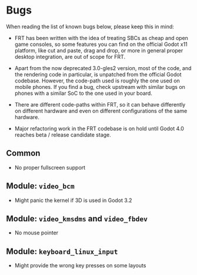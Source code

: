 Bugs
====

When reading the list of known bugs below, please keep this in mind:

- FRT has been written with the idea of treating SBCs as cheap and open game
  consoles, so some features you can find on the official Godot x11 platform,
  like cut and paste, drag and drop, or more in general proper desktop
  integration, are out of scope for FRT.

- Apart from the now deprecated 3.0-gles2 version, most of the code, and the
  rendering code in particular, is unpatched from the official Godot codebase.
  However, the code-path used is roughly the one used on mobile phones. If you
  find a bug, check upstream with similar bugs on phones with a similar SoC to
  the one used in your board.

- There are different code-paths within FRT, so it can behave differently on
  different hardware and even on different configurations of the same
  hardware.

- Major refactoring work in the FRT codebase is on hold until Godot 4.0
  reaches beta / release candidate stage.

## Common

- No proper fullscreen support

## Module: `video_bcm`

- Might panic the kernel if 3D is used in Godot 3.2

## Module: `video_kmsdms` and `video_fbdev`

- No mouse pointer

## Module: `keyboard_linux_input`

- Might provide the wrong key presses on some layouts
